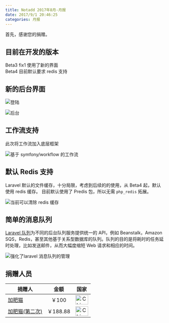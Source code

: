 ```yaml
---
title: Notadd 2017年8月-月报
date: 2017/9/1 20:46:25
categories: 月报  
---
```

首先，感谢您的捐赠。

## 目前在开发的版本

Beta3 fix1 使用了新的界面   
Beta4 目前默认要求 redis 支持

## 新的后台界面

![登陆](https://dn-phphub.qbox.me/uploads/images/201709/05/12205/ScI5qGBjoQ.png)

![后台](https://dn-phphub.qbox.me/uploads/images/201709/05/12205/lr9SxUoIOf.png)

## 工作流支持

此次将工作流加入底层框架

![基于 symfony/workflow 的工作流](/src/img/5.png)

## 默认 Redis 支持

Laravel 默认的文件缓存，十分局限，考虑到后续的的使用，从 Beta4 起，默认使用 redis 缓存。
目前默认使用了 Predis 包，所以无需 `php_redis` 拓展。

![当前可以清除 redis 缓存](/src/img/4.png)


## 简单的消息队列

[Laravel 队列](https://d.laravel-china.org/docs/5.5/queues)为不同的后台队列服务提供统一的 API，例如 Beanstalk，Amazon SQS，Redis，甚至其他基于关系型数据库的队列。队列的目的是将耗时的任务延时处理，比如发送邮件，从而大幅度缩短 Web 请求和相应的时间。

![强化了laravel 消息队列的管理](/src/img/6.png)

## 捐赠人员 

捐赠人 | 金额 | 国家
----|:----:|:----:
[加肥猫](http://www.mustangzhong.com) | ￥100  | <img src="https://cdn.rawgit.com/hjnilsson/country-flags/master/svg/cn.svg" width = "40" height = "30" alt="China" align=center />
[加肥猫(第二次)](http://www.mustangzhong.com) | ￥188.88  | <img src="https://cdn.rawgit.com/hjnilsson/country-flags/master/svg/cn.svg" width = "40" height = "30" alt="China" align=center />
